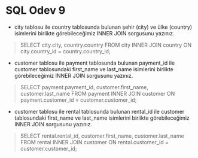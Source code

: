 # SQL Odev 9

- city tablosu ile country tablosunda bulunan şehir (city) ve ülke (country) isimlerini birlikte görebileceğimiz INNER JOIN sorgusunu yazınız.

>SELECT city.city, country.country FROM city INNER JOIN country ON city.country_id = country.country_id;


- customer tablosu ile payment tablosunda bulunan payment_id ile customer tablosundaki first_name ve last_name isimlerini birlikte görebileceğimiz INNER JOIN sorgusunu yazınız.

>SELECT payment.payment_id, customer.first_name, customer.last_name FROM payment INNER JOIN customer ON payment.customer_id = customer.customer_id;


-  customer tablosu ile rental tablosunda bulunan rental_id ile customer tablosundaki first_name ve last_name isimlerini birlikte görebileceğimiz INNER JOIN sorgusunu yazınız.

>SELECT rental.rental_id, customer.first_name, customer.last_name FROM rental INNER JOIN customer ON rental.customer_id = customer.customer_id;

